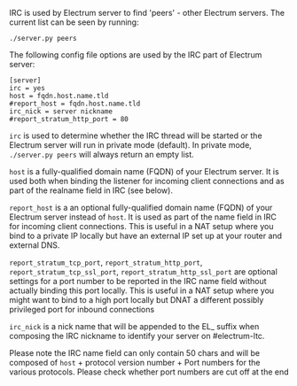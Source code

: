 IRC is used by Electrum server to find 'peers' - other Electrum servers. The
current list can be seen by running:

    ./server.py peers

The following config file options are used by the IRC part of Electrum server:

    [server]
    irc = yes
    host = fqdn.host.name.tld
    #report_host = fqdn.host.name.tld
    irc_nick = server nickname
    #report_stratum_http_port = 80

`irc` is used to determine whether the IRC thread will be started or the 
Electrum server will run in private mode (default). In private mode, 
`./server.py peers` will always return an empty list.

`host` is a fully-qualified domain name (FQDN) of your Electrum server. It is
used both when binding the listener for incoming client connections and as part
of the realname field in IRC (see below).

`report_host` is a an optional fully-qualified domain name (FQDN) of your Electrum server 
instead of `host`. It is used as part of the name field in IRC for incoming client connections.
This is useful in a NAT setup where you bind to a private IP locally but have an external IP
set up at your router and external DNS.

`report_stratum_tcp_port`, `report_stratum_http_port`, `report_stratum_tcp_ssl_port`, 
`report_stratum_http_ssl_port` are optional settings for a port number to be reported in the
IRC name field without actually binding this port locally. This is useful in a NAT setup
where you might want to bind to a high port locally but DNAT a different possibly privileged
port for inbound connections

`irc_nick` is a nick name that will be appended to the EL_ suffix when 
composing the IRC nickname to identify your server on #electrum-ltc.

Please note the IRC name field can only contain 50 chars and will be composed
of `host` + protocol version number + Port numbers for the various protocols.
Please check whether port numbers are cut off at the end   

